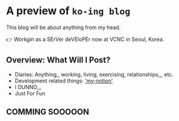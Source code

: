 # A preview of `ko-ing blog`

This blog will be about anything from my head.

👉 Workgin as a SErVer deVEloPEr now at VCNC in Seoul, Korea.

## Overview: What Will I Post?

* Diaries: Anything,, working, living, exercising, relationships,,, etc.
* Development related things: ['my-notion'](https://grizzled-saxophone-561.notion.site/15d76597f72648f8bcb035344f92d9ab)
* I DUNNO,,,
* Just For Fun

## COMMING SOOOOON